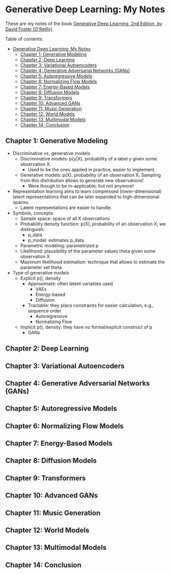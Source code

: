 # Generative Deep Learning: My Notes

These are my notes of the book [Generative Deep Learning, 2nd Edition, by David Foster (O'Reilly)](https://www.oreilly.com/library/view/generative-deep-learning/9781098134174/).

Table of contents:

- [Generative Deep Learning: My Notes](#generative-deep-learning-my-notes)
  - [Chapter 1: Generative Modeling](#chapter-1-generative-modeling)
  - [Chapter 2: Deep Learning](#chapter-2-deep-learning)
  - [Chapter 3: Variational Autoencoders](#chapter-3-variational-autoencoders)
  - [Chapter 4: Generative Adversarial Networks (GANs)](#chapter-4-generative-adversarial-networks-gans)
  - [Chapter 5: Autoregressive Models](#chapter-5-autoregressive-models)
  - [Chapter 6: Normalizing Flow Models](#chapter-6-normalizing-flow-models)
  - [Chapter 7: Energy-Based Models](#chapter-7-energy-based-models)
  - [Chapter 8: Diffusion Models](#chapter-8-diffusion-models)
  - [Chapter 9: Transformers](#chapter-9-transformers)
  - [Chapter 10: Advanced GANs](#chapter-10-advanced-gans)
  - [Chapter 11: Music Generation](#chapter-11-music-generation)
  - [Chapter 12: World Models](#chapter-12-world-models)
  - [Chapter 13: Multimodal Models](#chapter-13-multimodal-models)
  - [Chapter 14: Conclusion](#chapter-14-conclusion)

## Chapter 1: Generative Modeling

- Discriminative vs. generative models
  - Discriminative models: p(y|X), probability of a label y given some observation X.
    - Used to be the ones applied in practice, easier to implement.
  - Generative models: p(X), probability of an observation X. Sampling from this distribution allows to generate new observations!
    - Were though to be in-applicable; but not anymore!
- Representation learning aims to learn compressed (lower-dimensional) latent representations that can be later expanded to high-dimensional spaces.
  - Latent representations are easier to handle.
- Symbols, concepts
  - Sample space: space of all X observations
  - Probability density function: p(X), probability of an observation X; we distinguish:
    - p_data
    - p_model: estimates p_data
  - Parametric modeling: parametrized p
  - Likelihood: plausibility of the parameter values theta given some observation X
  - Maximum likelihood estimation: technique that allows to estimate the parameter set theta
- Type of generative models
  - Explicit p(), density
    - Approximate: often latent variables used
      - VAEs
      - Energy-based
      - Diffusion
    - Tractable: they place constraints for easier calculation, e.g., sequence order
      - Autoregressive
      - Normalizing Flow
  - Implicit p(), density: they have no formal/explicit construct of p
    - GANs

## Chapter 2: Deep Learning

## Chapter 3: Variational Autoencoders

## Chapter 4: Generative Adversarial Networks (GANs)

## Chapter 5: Autoregressive Models

## Chapter 6: Normalizing Flow Models

## Chapter 7: Energy-Based Models

## Chapter 8: Diffusion Models

## Chapter 9: Transformers

## Chapter 10: Advanced GANs

## Chapter 11: Music Generation

## Chapter 12: World Models

## Chapter 13: Multimodal Models

## Chapter 14: Conclusion


